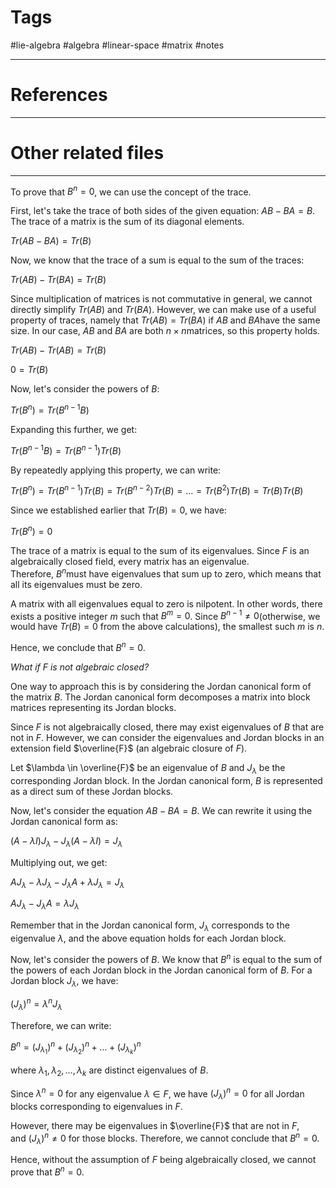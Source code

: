 # Tags
#lie-algebra #algebra #linear-space #matrix #notes 

---

# References


---


# Other related files


---

To prove that $B^n = 0$, we can use the concept of the trace.

First, let's take the trace of both sides of the given equation: $AB - BA = B$. The trace of a matrix is the sum of its diagonal elements.

$Tr(AB - BA) = Tr(B)$

Now, we know that the trace of a sum is equal to the sum of the traces:

$Tr(AB) - Tr(BA) = Tr(B)$

Since multiplication of matrices is not commutative in general, we cannot directly simplify $Tr(AB)$ and $Tr(BA)$. However, we can make use of a useful property of traces, namely that $Tr(AB) = Tr(BA)$ if $AB$ and $BA$have the same size. In our case, $AB$ and $BA$ are both $n \times n$matrices, so this property holds.

$Tr(AB) - Tr(AB) = Tr(B)$

$0 = Tr(B)$

Now, let's consider the powers of $B$:

$Tr(B^n) = Tr(B^{n-1}B)$

Expanding this further, we get:

$Tr(B^{n-1}B) = Tr(B^{n-1})Tr(B)$

By repeatedly applying this property, we can write:

$Tr(B^n) = Tr(B^{n-1})Tr(B) = Tr(B^{n-2})Tr(B) = \ldots = Tr(B^2)Tr(B) = Tr(B)Tr(B)$

Since we established earlier that $Tr(B) = 0$, we have:

$Tr(B^n) = 0$

The trace of a matrix is equal to the sum of its eigenvalues. Since $F$ is an algebraically closed field, every matrix has an eigenvalue. Therefore, $B^n$must have eigenvalues that sum up to zero, which means that all its eigenvalues must be zero.

A matrix with all eigenvalues equal to zero is nilpotent. In other words, there exists a positive integer $m$ such that $B^m = 0$. Since $B^{n-1} \neq 0$(otherwise, we would have $Tr(B) = 0$ from the above calculations), the smallest such $m$ is $n$.

Hence, we conclude that $B^n = 0$.



*What if $F$ is not algebraic closed?*

One way to approach this is by considering the Jordan canonical form of the matrix $B$. The Jordan canonical form decomposes a matrix into block matrices representing its Jordan blocks.

Since $F$ is not algebraically closed, there may exist eigenvalues of $B$ that are not in $F$. However, we can consider the eigenvalues and Jordan blocks in an extension field $\overline{F}$ (an algebraic closure of $F$).

Let $\lambda \in \overline{F}$ be an eigenvalue of $B$ and $J_\lambda$ be the corresponding Jordan block. In the Jordan canonical form, $B$ is represented as a direct sum of these Jordan blocks.

Now, let's consider the equation $AB - BA = B$. We can rewrite it using the Jordan canonical form as:

$(A - \lambda I)J_\lambda - J_\lambda (A- \lambda I) = J_\lambda$

Multiplying out, we get:

$AJ_\lambda - \lambda J_\lambda - J_\lambda A + \lambda J_\lambda = J_\lambda$

$AJ_\lambda - J_\lambda A = \lambda J_\lambda$

Remember that in the Jordan canonical form, $J_\lambda$ corresponds to the eigenvalue $\lambda$, and the above equation holds for each Jordan block.

Now, let's consider the powers of $B$. We know that $B^n$ is equal to the sum of the powers of each Jordan block in the Jordan canonical form of $B$. For a Jordan block $J_\lambda$, we have:

$(J_\lambda)^n = \lambda^n J_\lambda$

Therefore, we can write:

$B^n = (J_{\lambda_1})^n + (J_{\lambda_2})^n + \ldots + (J_{\lambda_k})^n$

where $\lambda_1, \lambda_2, \ldots, \lambda_k$ are distinct eigenvalues of $B$.

Since $\lambda^n = 0$ for any eigenvalue $\lambda \in F$, we have $(J_\lambda)^n = 0$ for all Jordan blocks corresponding to eigenvalues in $F$.

However, there may be eigenvalues in $\overline{F}$ that are not in $F$, and $(J_{\lambda})^n \neq 0$ for those blocks. Therefore, we cannot conclude that $B^n = 0$.

Hence, without the assumption of $F$ being algebraically closed, we cannot prove that $B^n = 0$.